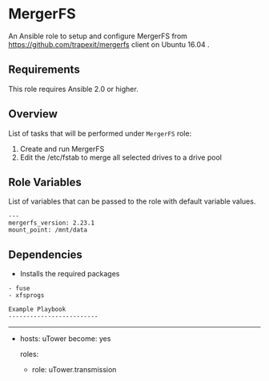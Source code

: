 MergerFS
============
An Ansible role to setup and configure MergerFS from https://github.com/trapexit/mergerfs client on Ubuntu 16.04 .

Requirements
------------

This role requires Ansible 2.0 or higher.

Overview
--------

List of tasks that will be performed under `MergerFS` role:

1. Create and run MergerFS
2. Edit the /etc/fstab to merge all selected drives to a drive pool

Role Variables
--------------

List of variables that can be passed to the role with default variable values.

```
---
mergerfs_version: 2.23.1
mount_point: /mnt/data
```

Dependencies
------------

* Installs the required packages

```
- fuse
- xfsprogs

Example Playbook
-------------------------
```
---
- hosts: uTower
  become: yes

  roles:
    - role: uTower.transmission
```
